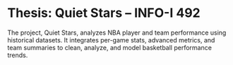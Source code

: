# Thesis: Quiet Stars – INFO-I 492

The project, Quiet Stars, analyzes NBA player and team performance using historical datasets. It integrates per-game stats, advanced metrics, and team summaries to clean, analyze, and model basketball performance trends.


